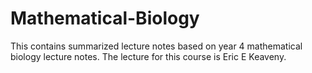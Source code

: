 # Mathematical-Biology
This contains summarized lecture notes based on year 4 mathematical biology lecture notes. The lecture for this course is Eric E Keaveny.
